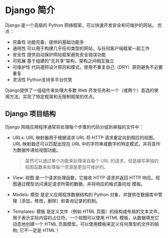 # Django 简介
Django 是一个高级的 Python 网络框架，可以快速开发安全和可维护的网站。
优点：
- 完备性
    功能完备，提供的基础功能多
- 通用性
    可以用于构建几乎任何类型的网站，与任何客户端框架一起工作
- 安全性
    提供自动保护网站框架避免安全错误功能
- 可拓展
    基于组建的“无共享”架构，架构之间相互独立
- 可维护性
    代码遵照设计原则和模式，使用不重复自己（DRY）原则避免不必要重复
- 灵活性
    Python支持多平台优势

Django提供了一组组件来处理大多数 Web 开发任务和一个（或两个）首选的使用方法。实现了特定框架和无限制框架的优点。

## Django 项目结构
Django 网络应用程序通常将处理每个步骤的代码分组到单独的文件中：
- URLs: URL 映射器用于根据请求 URL 将 HTTP 请求重定向到相应的视图。URL 映射器还可以匹配出现在 URL 中的字符串或数字的特定模式，并将其作为数据传递给视图功能。
    > 虽然可以通过单个功能来处理来自每个 URL 的请求，但是编写单独的视图函数来处理每个资源是更加可维护的。

- View:  视图 是一个请求处理函数，它接收 HTTP 请求并返回 HTTP 响应。视图通过模型访问满足请求所需的数据，并将响应的格式委托给  模板。
 
- Models:  模型 是定义应用程序数据结构的 Python 对象，并提供在数据库中管理（添加，修改，删除）和查询记录的机制。
 
- Templates: 模板 是定义文件（例如 HTML 页面）的结构或布局的文本文件，用于表示实际内容的占位符。一个视图可以使用 HTML 模板，从数据填充它动态地创建一个 HTML 页面模型。可以使用模板来定义任何类型的文件的结构; 它不一定是 HTML！






